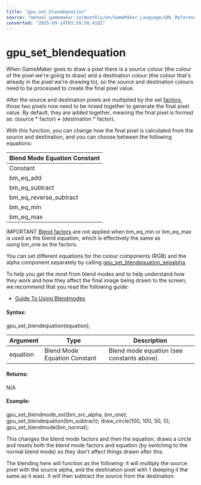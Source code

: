 ```yaml
---
title: "gpu_set_blendequation"
source: "manual.gamemaker.io/monthly/en/GameMaker_Language/GML_Reference/Drawing/GPU_Control/gpu_set_blendequation.htm"
converted: "2025-09-14T03:59:50.418Z"
---
```


# gpu\_set\_blendequation

When GameMaker goes to draw a pixel there is a source colour (the colour of the pixel we're going to draw) and a destination colour (the colour that's already in the pixel we're drawing to), so the source and destination colours need to be processed to create the final pixel value.

After the source and destination pixels are multiplied by the set [factors](gpu_set_blendmode_ext.md), those two pixels now need to be mixed together to generate the final pixel value. By default, they are added together, meaning the final pixel is formed as: (source \* factor) **+** (destination \* factor).

With this function, you can change how the final pixel is calculated from the source and destination, and you can choose between the following equations:

| Blend Mode Equation Constant |
| --- |
| Constant | Description | Equation |
| bm_eq_add | Add both together (the default equation). | source + destination |
| bm_eq_subtract | Subtract source from destination. | destination - source |
| bm_eq_reverse_subtract | Subtract destination from source. | source - destination |
| bm_eq_min | Use whichever value is smaller. | min(source, destination) |
| bm_eq_max | Use whichever value is larger. | max(source, destination) |

IMPORTANT [Blend factors](gpu_set_blendmode_ext.md) are not applied when bm\_eq\_min or bm\_eq\_max is used as the blend equation, which is effectively the same as using bm\_one as the factors.

You can set different equations for the colour components (RGB) and the alpha component separately by calling [gpu\_set\_blendequation\_sepalpha](gpu_set_blendequation_sepalpha.md).

To help you get the most from blend modes and to help understand how they work and how they affect the final image being drawn to the screen, we recommend that you read the following guide:

-   [Guide To Using Blendmodes](../../../../Additional_Information/Guide_To_Using_Blendmodes.md)

#### Syntax:

gpu\_set\_blendequation(equation);

| Argument | Type | Description |
| --- | --- | --- |
| equation | Blend Mode Equation Constant | Blend mode equation (see constants above). |

#### Returns:

N/A

#### Example:

gpu\_set\_blendmode\_ext(bm\_src\_alpha, bm\_one);
gpu\_set\_blendequation(bm\_subtract);
draw\_circle(100, 100, 50, 0);
gpu\_set\_blendmode(bm\_normal);

This changes the blend mode factors and then the equation, draws a circle and resets both the blend mode factors and equation (by switching to the normal blend mode) so they don't affect things drawn after this.

The blending here will function as the following: it will multiply the source pixel with the source alpha, and the destination pixel with 1 (keeping it the same as it was). It will then subtract the source from the destination.